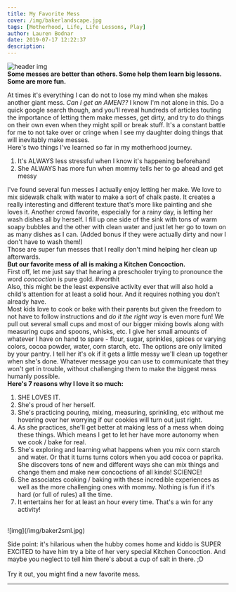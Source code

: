 ```yaml
---
title: My Favorite Mess
cover: /img/bakerlandscape.jpg
tags: [Motherhood, Life, Life Lessons, Play]
author: Lauren Bodnar
date: 2019-07-17 12:22:37
description:
---
```

![header img](/img/bakerlandscape.jpg)
</br>
**Some messes are better than others. Some help them learn big lessons. Some are more fun.** </br>

At times it's everything I can do not to lose my mind when she makes another giant mess. *Can I get an AMEN??* I know I'm not alone in this. Do a quick google search though, and you'll reveal hundreds of articles touting the importance of letting them make messes, get dirty, and try to do things on their own even when they might spill or break stuff. It's a constant battle for me to not take over or cringe when I see my daughter doing things that will inevitably make messes.</br>
Here's two things I've learned so far in my motherhood journey.
1. It's ALWAYS less stressful when I know it's happening beforehand
2. She ALWAYS has more fun when mommy tells her to go ahead and get messy</br>

I've found several fun messes I actually enjoy letting her make. We love to mix sidewalk chalk with water to make a sort of chalk paste. It creates a really interesting and different texture that's more like painting and she loves it. Another crowd favorite, especially for a rainy day, is letting her wash dishes all by herself. I fill up one side of the sink with tons of warm soapy bubbles and the other with clean water and just let her go to town on as many dishes as I can. (Added bonus if they were actually dirty and now I don't have to wash them!)</br>
Those are super fun messes that I really don't mind helping her clean up afterwards.
</br>
**But our favorite mess of all is making a Kitchen Concoction.**</br>
First off, let me just say that hearing a preschooler trying to pronounce the word *concoction* is pure gold. #worthit</br>
Also, this might be the least expensive activity ever that will also hold a child's attention for at least a solid hour. And it requires nothing you don't already have.</br>
Most kids love to cook or bake with their parents but given the freedom to not have to follow instructions and *do it the right way* is even more fun! We pull out several small cups and most of our bigger mixing bowls along with measuring cups and spoons, whisks, etc. I give her small amounts of whatever I have on hand to spare - flour, sugar, sprinkles, spices or varying colors, cocoa powder, water, corn starch, etc. The options are only limited by your pantry. I tell her it's ok if it gets a little messy we'll clean up together when she's done. Whatever message you can use to communicate that they won't get in trouble, without challenging them to make the biggest mess humanly possible.
</br>
**Here's 7 reasons why I love it so much:**
1. SHE LOVES IT.
2. She's proud of her herself.
3. She's practicing pouring, mixing, measuring, sprinkling, etc without me hovering over her worrying if our cookies will turn out just right.
4. As she practices, she'll get better at making less of a mess when doing these things. Which means I get to let her have more autonomy when we cook / bake for real.
5. She's exploring and learning what happens when you mix corn starch and water. Or that it turns turns colors when you add cocoa or paprika. She discovers tons of new and different ways she can mix things and change them and make new concoctions of all kinds! SCIENCE!
6. She associates cooking / baking with these incredible experiences as well as the more challenging ones with mommy. Nothing is fun if it's hard (or full of rules) all the time.
7. It entertains her for at least an hour every time. That's a win for any activity!
</br>
![img](/img/baker2sml.jpg)
</br>

Side point: it's hilarious when the hubby comes home and kiddo is SUPER EXCITED to have him try a bite of her very special Kitchen Concoction. And maybe you neglect to tell him there's about a cup of salt in there. ;D </br>
</br>
Try it out, you might find a new favorite mess.

****
